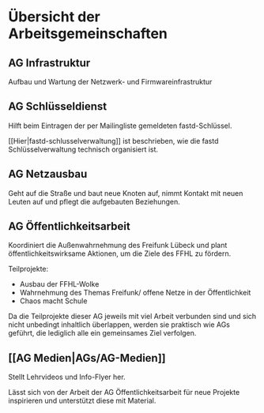 # Übersicht der Arbeitsgemeinschaften
## AG Infrastruktur
Aufbau und Wartung der Netzwerk- und Firmwareinfrastruktur

## AG Schlüsseldienst
Hilft beim Eintragen der per Mailingliste gemeldeten fastd-Schlüssel.

[[Hier|fastd-schlusselverwaltung]] ist beschrieben, wie die fastd Schlüsselverwaltung technisch organisiert ist.

## AG Netzausbau
Geht auf die Straße und baut neue Knoten auf, nimmt Kontakt mit neuen Leuten auf und pflegt die aufgebauten Beziehungen.

## AG Öffentlichkeitsarbeit
Koordiniert die Außenwahrnehmung des Freifunk Lübeck und plant öffentlichkeitswirksame Aktionen, um die Ziele des FFHL zu fördern.

Teilprojekte:
* Ausbau der FFHL-Wolke
* Wahrnehmung des Themas Freifunk/ offene Netze in der Öffentlichkeit
* Chaos macht Schule

Da die Teilprojekte dieser AG jeweils mit viel Arbeit verbunden sind und sich nicht unbedingt inhaltlich überlappen, werden sie praktisch wie AGs geführt, die lediglich alle ein gemeinsames Ziel verfolgen.

## [[AG Medien|AGs/AG-Medien]]
Stellt Lehrvideos und Info-Flyer her.

Lässt sich von der Arbeit der AG Öffentlichkeitsarbeit für neue Projekte inspirieren und unterstützt diese mit Material.
